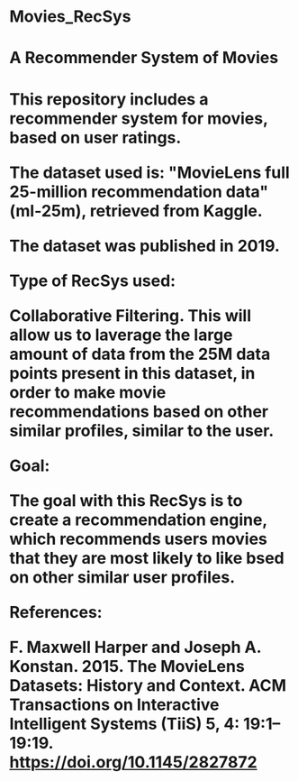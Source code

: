 # Movies_RecSys

<h1>A Recommender System of Movies <h1/>

This repository includes a recommender system for movies, based on user ratings.

The dataset used is: "MovieLens full 25-million recommendation data" (ml-25m), retrieved from Kaggle. 

The dataset was published in 2019. 


Type of RecSys used:

Collaborative Filtering. This will allow us to laverage the large amount of data from the 25M data points present in this dataset, in order to make movie recommendations based on other similar profiles, similar to the user. 

Goal:

The goal with this RecSys is to create a recommendation engine, which recommends users movies that they are most likely to like bsed on other similar user profiles. 




References:

F. Maxwell Harper and Joseph A. Konstan. 2015. The MovieLens Datasets: History and Context. ACM Transactions on Interactive Intelligent Systems (TiiS) 5, 4: 19:1–19:19. https://doi.org/10.1145/2827872
